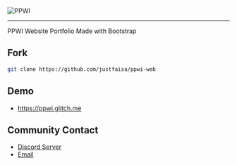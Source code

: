 ![PPWI](https://cdn.discordapp.com/attachments/793671676906569741/848430266293026828/20210516_165503.jpg)

-------
PPWI Website Portfolio Made with Bootstrap

## Fork
```bash
git clone https://github.com/justfaisa/ppwi-web
```
## Demo
- https://ppwi.glitch.me

## Community Contact
- [Discord Server](https://discord.gg/)
- [Email](mailto:support@ppwi.com)
